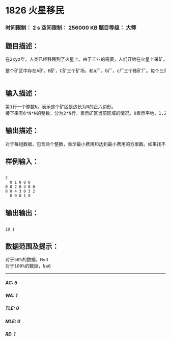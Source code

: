 # 1826 火星移民   
### 时间限制： 2 s     空间限制： 256000 KB     题目等级： 大师  
## 题目描述：  

<pre>
在2xyz年，人类已经移民到了火星上。由于工业的需要，人们开始在火星上采矿。火星的矿区是一个边长为N的正六边形，为了方便规划，整个矿区被分为6*N*N个正三角形的区域（如图1）。
 
整个矿区中存在A矿，B矿，C矿三个矿场，和a厂，b厂，c厂三个炼矿厂。每个三角形的区域可以是一个矿场、炼矿厂、山地、或者平地。现在矿区管理局要求建立一个交通系统，使得矿场和对应炼矿厂之间存在一条公路，并且三条公路互不交叉(即一个三角形区域中不存在两条以上运输不同矿的公路)。两个三角形区域是相邻的当且仅当这两个三角形存在公共边，只有相邻的两个区域之间才能建一段路，建这段路的费用为1。注意，山地上是不能建公路的。由于火星金融危机的影响，矿区管理局想知道建立这样一个交通系统最少要花多少费用。更多的，当局向知道有多少种花费最小的方案。

</pre>
  
  
## 输入描述：  

<pre>
第1行一个整数N。表示这个矿区是边长为N的正六边形。
接下来有6*N*N的整数，分为2*N行，表示矿区当前区域的情况。0表示平地，1,2,3表示对应的矿区或者炼矿厂，4表示山地。（样例1对应图2）。可能有多组数据，请处理到文件结尾
</pre>
  
  
## 输出描述：  

<pre>
对于每组数据，包含两个整数，表示最小费用和达到最小费用的方案数。如果找不到符合要求的方案，输出-1 -1。由于方案数可能过大，所以请把方案数mod 1000000007。
</pre>
  
  
## 样例输入：  

<pre><code>
2
  0 1 0 0 0
0 0 2 0 4 0 0
0 0 4 3 0 3 2
  0 0 0 1 0
</code></pre>
  
  
## 输出输出：  

<pre><code>
18 1
</code></pre>
  
  
## 数据范围及提示：  

<pre>
对于50%的数据，N≤4
对于100%的数据，N≤6
</pre>
  
  
***  

##### AC: 5  
##### WA: 1  
##### TLE: 0  
##### MLE: 0  
##### RE: 1  
